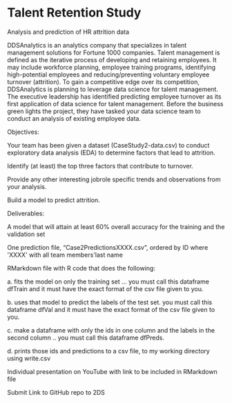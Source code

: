 # Talent Retention Study
Analysis and prediction of HR attrition data 

DDSAnalytics is an analytics company that specializes in talent management solutions for Fortune 1000 companies. Talent management is defined as the iterative process of developing and retaining employees. It may include workforce planning, employee training programs, identifying high-potential employees and reducing/preventing voluntary employee turnover (attrition). To gain a competitive edge over its competition, DDSAnalytics is planning to leverage data science for talent management. The executive leadership has identified predicting employee turnover as its first application of data science for talent management. Before the business green lights the project, they have tasked your data science team to conduct an analysis of existing employee data.

Objectives:

Your team has been given a dataset (CaseStudy2-data.csv) to conduct exploratory data analysis (EDA) to determine factors that lead to attrition.

Identify (at least) the top three factors that contribute to turnover.

Provide any other interesting jobrole specific trends and observations from your analysis.

Build a model to predict attrition.

Deliverables:

A model that will attain at least 60% overall accuracy for the training and the validation set

One prediction file, “Case2PredictionsXXXX.csv”, ordered by ID where 'XXXX' with all team members'last name

RMarkdown file with R code that does the following:

a. fits the model on only the training set ... you must call this dataframe dfTrain and it must have the exact format of the csv file given to you.

b. uses that model to predict the labels of the test set. you must call this dataframe dfVal and it must have the exact format of the csv file given to you.

c. make a dataframe with only the ids in one column and the labels in the second column .. you must call this dataframe dfPreds.

d. prints those ids and predictions to a csv file, to my working directory using write.csv

Individual presentation on YouTube with link to be included in RMarkdown file

Submit Link to GitHub repo to 2DS
